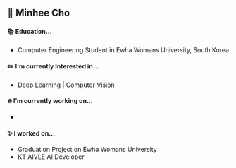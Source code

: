 ## 👋 Minhee Cho



#### 📚 Education...
 - Computer Engineering Student in Ewha Womans University, South Korea

#### ✏️ I'm currently Interested in...
- Deep Learning |  Computer Vision

#### 🔥 I’m currently working on...

- 

 #### ✨ I worked on...
- Graduation Project on Ewha Womans University 
- KT AIVLE AI Developer
